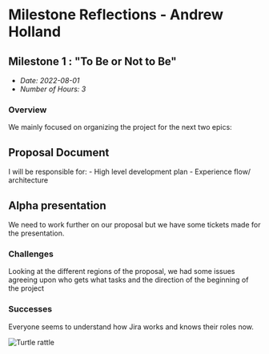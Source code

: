 # Milestone Reflections - Andrew Holland #

## Milestone 1 : "To Be or Not to Be" ##
 - _Date: 2022-08-01_
 - _Number of Hours: 3_

 ### Overview ###
 We mainly focused on organizing the project for the next two epics: 
 
 ## Proposal Document ##
 
 I will be responsible for:
    - High level development plan
    - Experience flow/ architecture
 
 ## Alpha presentation ##
 
 We need to work further on our proposal but we have some tickets made for the presentation. 
 
 ### Challenges ###
 
 Looking at the different regions of the proposal, we had some issues agreeing upon who gets what tasks and the direction of the beginning of the project
 
 ### Successes ###
 Everyone seems to understand how Jira works and knows their roles now. 
 
 ![Turtle rattle](https://cdn.discordapp.com/attachments/936374900858445824/939633259111919716/b20a3f432db1816e90e3611a30f28a93.png)
